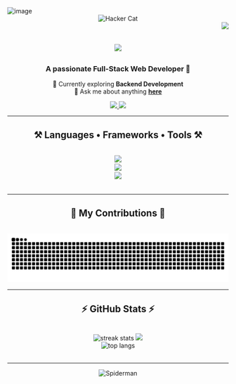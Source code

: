 <img width="597" height="250" alt="image" src="https://github.com/user-attachments/assets/27cb207a-0876-4d44-96f4-ecfcd5a8ed40" />

<div align="center">
  <img src="https://media1.tenor.com/m/PLIr_VkF6ywAAAAC/ghostedvpn-hacker-cat.gif" alt="Hacker Cat" width="400"/>
</div>

<img align="right" src="https://visitor-badge.laobi.icu/badge?page_id=soura1334.soura1334" />

<h1 align="center">
    <img src="https://readme-typing-svg.herokuapp.com/?font=Righteous&size=35&center=true&vCenter=true&width=500&height=70&duration=4000&lines=Hello+There+👋;+I'm+Sourajeet+Routh" />
</h1>

<h3 align="center">A passionate Full-Stack Web Developer 🚀</h3>

<div align="center">
 
 🔭 Currently exploring **Backend Development**  
 💬 Ask me about anything **[here](https://github.com/sayanChaterjee/sayanChaterjee/issues)**  

</div>

<div align="center"> 
  <a href="mailto:sourajeet1334@gmail.com" target="_blank">
    <img src="https://img.shields.io/badge/Gmail-333333?style=for-the-badge&logo=gmail&logoColor=red" />
  </a>
  <a href="https://www.linkedin.com/in/sourajeet-routh-6198bb296" target="_blank">
    <img src="https://img.shields.io/badge/LinkedIn-0077B5?style=for-the-badge&logo=linkedin&logoColor=white" />
  </a>
</div>

<hr/>

<h2 align="center">⚒️ Languages • Frameworks • Tools ⚒️</h2>
<br/>
<div align="center">
    <img src="https://skillicons.dev/icons?i=react,tailwind,bootstrap,mui,vscode,github,git" /><br>
    <img src="https://skillicons.dev/icons?i=javascript,html,css,c,cpp,java,python,mysql,mongodb" /><br>
    <img src="https://skillicons.dev/icons?i=spring,fastapi" />
</div>

<br/>
<hr/>

<div align="center">
  <h2>🐍 My Contributions 🐍</h2>
  <br>
  <img src="https://raw.githubusercontent.com/soura1334/soura1334/output/snake.svg" alt="Snake animation" />
</div>

<hr/>

<h2 align="center">⚡ GitHub Stats ⚡</h2>
<br>
<div align="center">
  <img width=400 src="https://github-readme-streak-stats-salesp07.vercel.app/?user=soura1334&count_private=true&theme=react&hide_border=true" alt="streak stats"/>
  <img width=400 src="https://github-readme-stats.vercel.app/api?username=soura1334&theme=rose_pine&hide_border=true&include_all_commits=true&count_private=true" />
  <br/>
  <img width=350 src="https://github-readme-stats.vercel.app/api/top-langs/?username=soura1334&theme=rose_pine&hide_border=true&layout=compact&langs_count=8" alt="top langs" />
</div>

<br />
<hr/>

<!-- ✅ Spiderman GIF at the very end -->
<div align="center">
  <img src="https://gifdb.com/images/thumbnail/miles-morales-spiderman-jumping-over-tall-building-gxq9d07l3ke34t7t.gif" alt="Spiderman"/>
</div>
